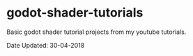 # godot-shader-tutorials
Basic godot shader tutorial projects from my youtube tutorials.

Date Updated: 30-04-2018
